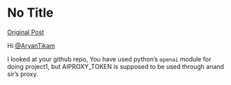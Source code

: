 # No Title

[Original Post](https://discourse.onlinedegree.iitm.ac.in/t/171141/228)

<p>Hi <a class="mention" href="/u/aryantikam">@AryanTikam</a></p>
<p>I looked at your github repo, You have used python’s <code>openai</code> module for doing project1, but AIPROXY_TOKEN is supposed to be used through anand sir’s proxy.</p>